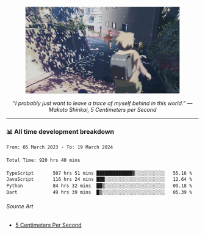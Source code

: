 <p align="center"><img src="asset/header.jpg" width="80%"/></p>
<p align="center"><i>“I probably just want to leave a trace of myself behind in this world.” ― Makoto Shinkai, 5 Centimeters per Second</i></p>

---
<!--
<details>
  <summary>📃 My Resume</summary>

### Education

- 📖 **Computer Science**\
📆 10/2021 - present\
📍 **Thang Long University** - Hoang Mai, Hanoi, Vietnam

### Experience

<img align="right" src="https://img.shields.io/badge/Figma-F24E1E?style=flat&logo=figma&logoColor=white"/>
<img align="right" src="https://img.shields.io/badge/node.js-6DA55F?style=flat&logo=node.js&logoColor=white"/>
<img align="right" src="https://img.shields.io/badge/Next.js-black?style=flat&logo=next.js&logoColor=white"/>
<img align="right" src="https://img.shields.io/badge/TypeScript-007ACC?style=flat&logo=typescript&logoColor=white"/>


- 👨‍💻 **Frontend Web Intern**\
📆 07/2023 - present\
📍 **MQ ICT Solutions** - Hoang Mai, Hanoi, Vietnam
</details> 
-->

### 📊 All time development breakdown

<!--START_SECTION:waka-->

```txt
From: 05 March 2023 - To: 19 March 2024

Total Time: 920 hrs 40 mins

TypeScript       507 hrs 51 mins █████████████▓░░░░░░░░░░░   55.16 %
JavaScript       116 hrs 24 mins ███░░░░░░░░░░░░░░░░░░░░░░   12.64 %
Python           84 hrs 32 mins  ██▒░░░░░░░░░░░░░░░░░░░░░░   09.18 %
Dart             49 hrs 39 mins  █▒░░░░░░░░░░░░░░░░░░░░░░░   05.39 %
```

<!--END_SECTION:waka-->

###### Source Art

-  [5 Centimeters Per Second](https://wallhaven.cc/w/nrowq1)

